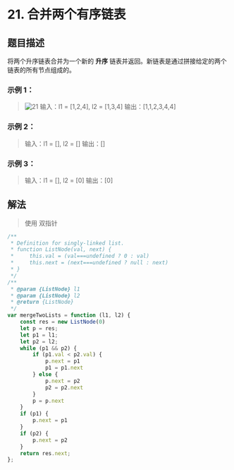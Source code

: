 # 21. 合并两个有序链表

## 题目描述

将两个升序链表合并为一个新的 **升序** 链表并返回。新链表是通过拼接给定的两个链表的所有节点组成的。 

### 示例 1：

>![21](https://assets.leetcode.com/uploads/2020/10/03/merge_ex1.jpg)
>输入：l1 = [1,2,4], l2 = [1,3,4]
>输出：[1,1,2,3,4,4]

### 示例 2：

>输入：l1 = [], l2 = []
>输出：[]

### 示例 3：

>输入：l1 = [], l2 = [0]
>输出：[0]

## 解法

> 使用 双指针

```javascript
/**
 * Definition for singly-linked list.
 * function ListNode(val, next) {
 *     this.val = (val===undefined ? 0 : val)
 *     this.next = (next===undefined ? null : next)
 * }
 */
/**
 * @param {ListNode} l1
 * @param {ListNode} l2
 * @return {ListNode}
 */
var mergeTwoLists = function (l1, l2) {
    const res = new ListNode(0)
    let p = res;
    let p1 = l1;
    let p2 = l2;
    while (p1 && p2) {
        if (p1.val < p2.val) {
            p.next = p1
            p1 = p1.next
        } else {
            p.next = p2
            p2 = p2.next
        }
        p = p.next
    }
    if (p1) {
        p.next = p1
    }
    if (p2) {
        p.next = p2
    }
    return res.next;
};
```

